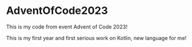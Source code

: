 # AdventOfCode2023

This is my code from event Advent of Code 2023!

This is my first year and first serious work on Kotlin, new language for me!

